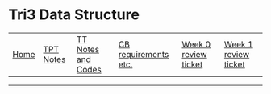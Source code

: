 # Tri3 Data Structure
<table>
    <tr>
        <td><a href=".">Home</a></td>
        <td><a href="tpt">TPT Notes</a></td>
        <td><a href="tt">TT Notes and Codes</a></td>
        <td><a href="cb">CB requirements etc.</a></td>
        <td><a href="https://github.com/Athena9355/Tri3-Data-Structure/issues/1">Week 0 review ticket</a></td>
        <td><a href="https://github.com/Athena9355/Tri3-Data-Structure/issues/2">Week 1 review ticket</a></td>
    </tr>
</table>
<hr>

